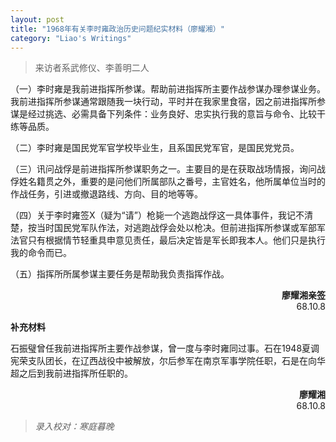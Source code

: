```yaml
---
layout: post
title: "1968年有关李时雍政治历史问题纪实材料（廖耀湘）"
category: "Liao's Writings"
---
```

> 来访者系武修仪、李善明二人

（一）李时雍是我前进指挥所参谋。帮助前进指挥所主要作战参谋办理参谋业务。我前进指挥所参谋通常跟随我一块行动，平时并在我家里食宿，因之前进指挥所参谋是经过挑选、必需具备下列条件：业务良好、忠实执行我的意旨与命令、比较干练等品质。

（二）李时雍是国民党军官学校毕业生，且系国民党军官，是国民党党员。

（三）讯问战俘是前进指挥所参谋职务之一。主要目的是在获取战场情报，询问战俘姓名籍贯之外，重要的是问他们所属部队之番号，主官姓名，他所属单位当时的作战任务，引进或撤退路线、方向、目的地等等。

（四）关于李时雍签X（疑为“请”）枪毙一个逃跑战俘这一具体事件，我记不清楚，按当时国民党军队作法，对逃跑战俘会处以枪决。但前进指挥所参谋或军部军法官只有根据情节轻重具申意见责任，最后决定皆是军长即我本人。他们只是执行我的命令而已。

（五）指挥所所属参谋主要任务是帮助我负责指挥作战。


<div align="right">
<strong>廖耀湘亲签</strong>
<br>
68.10.8
</div>


**补充材料**

石振璧曾任我前进指挥所主要作战参谋，曾一度与李时雍同过事。石在1948夏调宪荣支队团长，在辽西战役中被解放，尔后参军在南京军事学院任职，石是在向华超之后到我前进指挥所任职的。

<div align="right">
<strong>廖耀湘</strong>
<br>
68.10.8
</div>

>*录入校对：寒庭暮晚*
